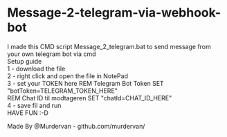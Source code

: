 # Message-2-telegram-via-webhook-bot

I made this CMD script Message_2_telegram.bat to send message from your own telegram bot via cmd                                                                                                                                                                               
Setup guide                                                                                                                                                                                                                                                                                                                                                    
1 - download the file                                                                                                                                                                                                                                                                                                                                                    
2 - right click and open the file in NotePad                                                                                                                                                                                                                                                                                                                                                    
3 - set your TOKEN here                                                                                                                                                                                                                                                                                                                                                                                                                                                           REM Telegram Bot Token                                                                                                                                                                                            SET "botToken=TELEGRAM_TOKEN_HERE"                                                                                                                                                                                                                                                                                                                                                    
REM Chat ID til modtageren                                                                                                                                                                                                                SET "chatId=CHAT_ID_HERE"                                                                                                                                                                                                                                                                                                                                                    
4 - save fil and run                                                                                                                                                                                                                                                                                                                                                    
HAVE FUN :-D

Made By @Murdervan - github.com/murdervan/
